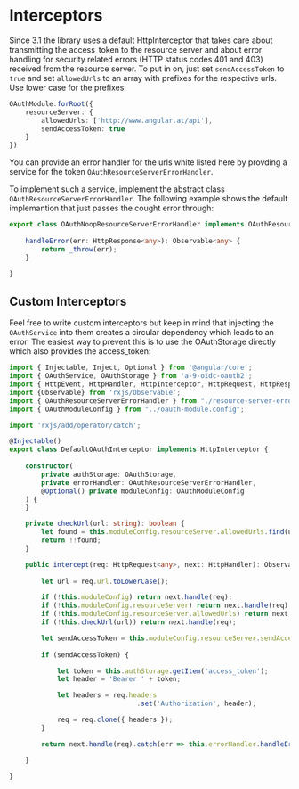 # Interceptors

Since 3.1 the library uses a default HttpInterceptor that takes care about transmitting the access_token to the resource server and about error handling for security related errors (HTTP status codes 401 and 403) received from the resource server. To put in on, just set ``sendAccessToken`` to ``true`` and set ``allowedUrls`` to an array with prefixes for the respective urls. Use lower case for the prefixes:

```TypeScript
OAuthModule.forRoot({
    resourceServer: {
        allowedUrls: ['http://www.angular.at/api'],
        sendAccessToken: true
    }
})
```

You can provide an error handler for the urls white listed here by provding a service for the token ``OAuthResourceServerErrorHandler``.

To implement such a service, implement the abstract class ``OAuthResourceServerErrorHandler``. The following example shows the default implemantion that just passes the cought error through:

```TypeScript
export class OAuthNoopResourceServerErrorHandler implements OAuthResourceServerErrorHandler {
    
    handleError(err: HttpResponse<any>): Observable<any> {
        return _throw(err);
    }

}
```

## Custom Interceptors

Feel free to write custom interceptors but keep in mind that injecting the ``OAuthService`` into them creates a circular dependency which leads to an error. The easiest way to prevent this is to use the OAuthStorage directly which also provides the access_token:

```TypeScript
import { Injectable, Inject, Optional } from '@angular/core';
import { OAuthService, OAuthStorage } from 'a-9-oidc-oauth2';
import { HttpEvent, HttpHandler, HttpInterceptor, HttpRequest, HttpResponse, HttpErrorResponse } from '@angular/common/http';
import {Observable} from 'rxjs/Observable';
import { OAuthResourceServerErrorHandler } from "./resource-server-error-handler";
import { OAuthModuleConfig } from "../oauth-module.config";

import 'rxjs/add/operator/catch';

@Injectable()
export class DefaultOAuthInterceptor implements HttpInterceptor {
    
    constructor(
        private authStorage: OAuthStorage,
        private errorHandler: OAuthResourceServerErrorHandler,
        @Optional() private moduleConfig: OAuthModuleConfig
    ) {
    }

    private checkUrl(url: string): boolean {
        let found = this.moduleConfig.resourceServer.allowedUrls.find(u => url.startsWith(u));
        return !!found;
    }

    public intercept(req: HttpRequest<any>, next: HttpHandler): Observable<HttpEvent<any>> {
        
        let url = req.url.toLowerCase();

        if (!this.moduleConfig) return next.handle(req);
        if (!this.moduleConfig.resourceServer) return next.handle(req);
        if (!this.moduleConfig.resourceServer.allowedUrls) return next.handle(req);
        if (!this.checkUrl(url)) return next.handle(req);

        let sendAccessToken = this.moduleConfig.resourceServer.sendAccessToken;
        
        if (sendAccessToken) {

            let token = this.authStorage.getItem('access_token');
            let header = 'Bearer ' + token;

            let headers = req.headers
                                .set('Authorization', header);

            req = req.clone({ headers });
        }

        return next.handle(req).catch(err => this.errorHandler.handleError(err));

    }

}
```
